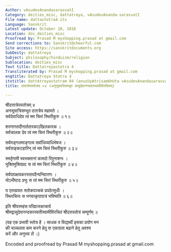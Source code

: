 ```yaml
---
Author: vAsudevAnandasarasvatI
Category: deities_misc, dattatreya, vAsudevAnanda-sarasvatI
File name: dattastotra4.itx
Language: Sanskrit
Latest update: October 10, 2016
Location: doc_deities_misc
Proofread by: Prasad M myshopping.prasad at gmail.com
Send corrections to: Sanskrit@cheerful.com
Site access: https://sanskritdocuments.org
SubDeity: dattatreya
Subject: philosophy/hinduism/religion
Sublocation: deities_misc
Text title: Dattatreyastotra 4
Transliterated by: Prasad M myshopping.prasad at gmail.com
engtitle: Dattatreya Stotra 4
itxtitle: dattAtreyastotram 04 (anusUyAtrisambhUta vAsudevAnandasarasvatIvirachitam)
title: दत्तात्रेयस्तोत्रम् ०४ (अनुसूयात्रिसम्भूत वासुदेवानन्दसरस्वतीविरचितम्)

---
```

  
 श्रीदत्तात्रेयस्तोत्रम् ४   
अनसूयात्रिसम्भूत दत्तात्रेय महामते ।  
सर्वदेवाधिदेव त्वं मम चित्तं स्थिरीकुरु ॥ १॥  
  
शरणागतदीनार्ततारकाऽखिलकारक ।  
सर्वचालक देव त्वं मम चित्तं स्थिरीकुरु ॥ २॥  
  
सर्वमङ्गलमाङ्गल्य सर्वाधिव्याधिभेषज ।  
सर्वसङ्कटहारिन् त्वं मम चित्तं स्थिरीकुरु ॥ ३॥  
  
स्मर्तृगामी स्वभक्तानां कामदो रिपुनाशनः ।  
भुक्तिमुक्तिप्रदः स त्वं मम चित्तं स्थिरीकुरु ॥ ४॥  
  
सर्वपापक्षयकरस्तापदैन्यनिवारणः ।  
योऽभीष्टदः प्रभुः स त्वं मम चित्तं स्थिरीकुरु ॥ ५॥  
  
य एतत्प्रयतः श्लोकपञ्चकं प्रपठेत्सुधीः ।  
स्थिरचित्तः स भगवत्कृपापात्रं भविष्यति ॥ ६॥  
  
इति श्रीपरमहंस परिव्राजकाचार्य   
श्रीमद्वासुदेवानन्दसरस्वतीस्वामीविरचितं श्रीदत्तस्तोत्रं सम्पूर्णम् ॥  
  
(यह एक प्रभावी स्तोत्र है । साधक व विद्यार्थी इसका प्रयोग मन  
की चञ्चलता कम करने हेतु वा एकाग्रता बढाने हेतु अवश्य  
करें और अनुभव लें ।)  
  
  
Encoded and proofread by Prasad M myshopping.prasad at gmail.com  
  
